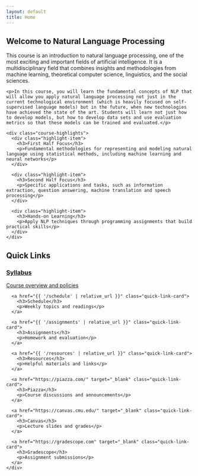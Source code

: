 ```yaml
---
layout: default
title: Home
---
```


<div class="home-content">
  <div class="course-intro card">
    <h2>Welcome to Natural Language Processing</h2>
    <p>This course is an introduction to natural language processing, one of the most exciting and important fields of artificial intelligence. It is a multidisciplinary field that combines insights and methodologies from machine learning, theoretical computer science, linguistics, and the social sciences.</p>
    
    <p>In this course, you will learn the fundamental concepts of NLP that will allow you apply natural language processing not just in the current technological environment (which is heavily focused on self-supervised language models) but in the future, when new technologies have achieved the state of the art. Students will learn not just how to develop models, but how to develop data sets and use evaluation metrics so that these models can be trained and evaluated.</p>
    
    <div class="course-highlights">
      <div class="highlight-item">
        <h3>First Half Focus</h3>
        <p>Fundamental methodologies for representing and modeling natural language using statistical methods, including machine learning and neural networks</p>
      </div>
      
      <div class="highlight-item">
        <h3>Second Half Focus</h3>
        <p>Specific applications and tasks, such as information extraction, question answering, machine translation and speech processing</p>
      </div>
      
      <div class="highlight-item">
        <h3>Hands-on Learning</h3>
        <p>Apply NLP techniques through programming assignments that build practical skills</p>
      </div>
    </div>
  </div>
  
  <div class="quick-links">
    <h2>Quick Links</h2>
    <div class="quick-links-container">
      <a href="{{ '/syllabus' | relative_url }}" class="quick-link-card">
        <h3>Syllabus</h3>
        <p>Course overview and policies</p>
      </a>
      
      <a href="{{ '/schedule' | relative_url }}" class="quick-link-card">
        <h3>Schedule</h3>
        <p>Weekly topics and readings</p>
      </a>
      
      <a href="{{ '/assignments' | relative_url }}" class="quick-link-card">
        <h3>Assignments</h3>
        <p>Homework and evaluation</p>
      </a>
      
      <a href="{{ '/resources' | relative_url }}" class="quick-link-card">
        <h3>Resources</h3>
        <p>Helpful materials and links</p>
      </a>
      
      <a href="https://piazza.com/" target="_blank" class="quick-link-card">
        <h3>Piazza</h3>
        <p>Course discussions and announcements</p>
      </a>
      
      <a href="https://canvas.cmu.edu/" target="_blank" class="quick-link-card">
        <h3>Canvas</h3>
        <p>Lecture slides and grades</p>
      </a>
      
      <a href="https://gradescope.com" target="_blank" class="quick-link-card">
        <h3>Gradescope</h3>
        <p>Assignment submissions</p>
      </a>
    </div>
  </div>
</div>
  
  